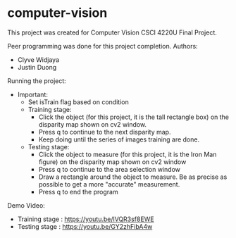 # computer-vision
This project was created for Computer Vision CSCI 4220U Final Project.

Peer programming was done for this project completion. 
Authors:
  - Clyve Widjaya
  - Justin Duong
 
Running the project:
  - Important: 
    - Set isTrain flag based on condition
    - Training stage:
      - Click the object (for this project, it is the tall rectangle box) on the disparity map shown on cv2 window.
      - Press q to continue to the next disparity map.
      - Keep doing until the series of images training are done.
    - Testing stage:
      - Click the object to measure (for this project, it is the Iron Man figure) on the disparity map shown on cv2 window
      - Press q to continue to the area selection window
      - Draw a rectangle around the object to measure. Be as precise as possible to get a more "accurate" measurement.
      - Press q to end the program


Demo Video:
  - Training stage : https://youtu.be/lVQR3sf8EWE
  - Testing stage : https://youtu.be/GY2zhFibA4w
